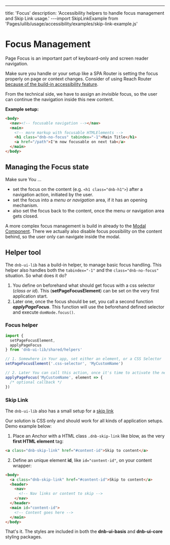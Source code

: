 ---

title: 'Focus'
description: 'Accessibility helpers to handle focus management and Skip Link usage.'
---import SkipLinkExample from 'Pages/uilib/usage/accessibility/examples/skip-link-example.js'

# Focus Management

Page Focus is an important part of keyboard-only and screen reader navigation.

Make sure you handle or your setup like a SPA Router is setting the focus properly on page or context changes. Consider of using Reach Router [because of the build-in accessibility feature](https://reach.tech/router/accessibility).

From the technical side, we have to assign an _invisible_ focus, so the user can continue the navigation inside this new content.

**Example setup:**

```html
<body>
  <nav><!-- focusable navigation --></nav>
  <main>
    <!-- more markup with focusable HTMLElements -->
    <h1 class="dnb-no-focus" tabindex="-1">Main Title</h1>
    <a href="/path">I'm now focusable on next tab</a>
  </main>
</body>
```

## Managing the Focus state

Make sure You ...

- set the focus on the content (e.g. `<h1 class="dnb-h1">`) after a navigation action, initiated by the user.
- set the focus into a _menu or navigation_ area, if it has an opening mechanism.
- also set the focus back to the content, once the menu or navigation area gets closed.

A more complex focus management is build in already to the [Modal Component](/uilib/components/modal). There we actually also disable focus possibility on the content behind, so the user only can navigate inside the modal.

## Helper tool

The `dnb-ui-lib` has a build-in helper, to manage basic focus handling.
This helper also handles both the `tabindex="-1"` and the `class="dnb-no-focus"` situation. So what does it do?

1. You define on beforehand what should get focus with a css selector (_class or id_). This (**setPageFocusElement**) can be set on the very first application start.
1. Later one, once the focus should be set, you call a second function **_applyPageFocus_**. This function will use the beforehand defined selector and execute `domNode.focus()`.

### Focus helper

```js
import {
  setPageFocusElement,
  applyPageFocus
} from 'dnb-ui-lib/shared/helpers'

// 1. Somewhere in Your app, set either an element, or a CSS Selector
setPageFocusElement('.css-selector', 'MyCustomName')

// 2. Later You can call this action, once it's time to activate the new focus state
applyPageFocus('MyCustomName', element => {
  /* optional callback */
})
```

### Skip Link

The `dnb-ui-lib` also has a small setup for a [skip link](https://www.w3.org/TR/WCAG20-TECHS/G1.html)

Our solution is CSS only and should work for all kinds of application setups. Demo example below:

<SkipLinkExample />

1. Place an Anchor with a HTML class `.dnb-skip-link` like blow, as the very **first HTML element** tag:

```html
<a class="dnb-skip-link" href="#content-id">Skip to content</a>
```

2. Define an unique element **id**, like `id="content-id"`, on your content wrapper:

```html
<body>
  <a class="dnb-skip-link" href="#content-id">Skip to content</a>
  <header>
    <nav>
      <!-- Nav links or content to skip -->
    </nav>
  </header>
  <main id="content-id">
    <!-- Content goes here -->
  </main>
</body>
```

That's it. The styles are included in both the **dnb-ui-basis** and **dnb-ui-core** styling packages.
